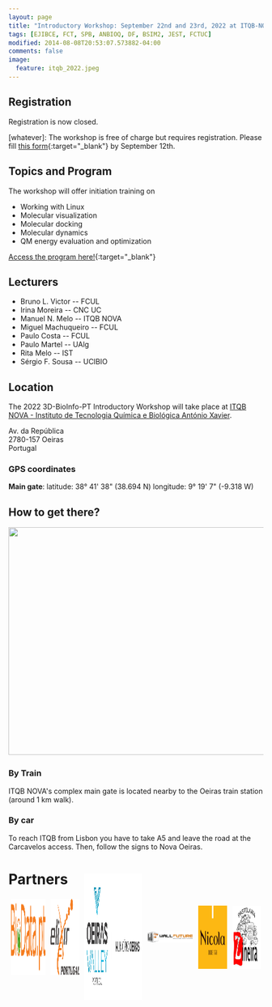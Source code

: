 ```yaml
---
layout: page
title: "Introductory Workshop: September 22nd and 23rd, 2022 at ITQB-NOVA"
tags: [EJIBCE, FCT, SPB, ANBIOQ, DF, BSIM2, JEST, FCTUC]
modified: 2014-08-08T20:53:07.573882-04:00
comments: false
image:
  feature: itqb_2022.jpeg
---
```


## Registration

Registration is now closed.

[whatever]: The workshop is free of charge but requires registration. Please fill [this form](https://docs.google.com/forms/d/e/1FAIpQLSeNnCrdssmhnatfJjnmoiWlbzXVZ8BursmvUvUOEMkTPN_c0A/viewform){:target="_blank"} by September 12th.

## Topics and Program

The workshop will offer initiation training on
- Working with Linux
- Molecular visualization
- Molecular docking
- Molecular dynamics
- QM energy evaluation and optimization

[Access the program here!](/images/Program_workshop_2022.pdf){:target="_blank"}

## Lecturers

- Bruno L. Victor -- FCUL
- Irina Moreira -- CNC UC
- Manuel N. Melo -- ITQB NOVA
- Miguel Machuqueiro -- FCUL
- Paulo Costa -- FCUL
- Paulo Martel -- UAlg
- Rita Melo -- IST
- Sérgio F. Sousa -- UCIBIO

## Location

The 2022 3D-BioInfo-PT Introductory Workshop will take place at [ITQB NOVA - Instituto de Tecnologia Química e Biológica António Xavier](https://www.itqb.unl.pt/).

Av. da República  
2780-157 Oeiras  
Portugal

### GPS coordinates

<b>Main gate</b>:
latitude: 38° 41' 38" (38.694 N) 
longitude: 9° 19' 7" (-9.318 W) 

## How to get there?

<img src="https://www.itqb.unl.pt/contacts/mapa.jpg" width="600" height="450" style="border:0;">

### By Train
ITQB NOVA's complex main gate is located nearby to the Oeiras train station (around 1 km walk). 

### By car
To reach ITQB from Lisbon you have to take A5 and leave the road at the Carcavelos access. Then, follow the signs to Nova Oeiras.

# Partners

<div style="display:flex;align-items:center;justify-content:center;height:160px;">
  <div style="flex:15%;padding:5px;">
    <a href="https://www.biodata.pt/" target="_blank"><img src="/images/BioData.png" alt="BioData.pt" width="200" height="150"></a>
  </div>
  <div style="flex:12.5%;padding:5px;display:block;margin-left:auto;margin-right:auto;">
    <a href="https://elixir-europe.org/about-us/who-we-are/nodes/portugal" target="_blank"><img src="/images/elixir_portugal.png" alt="Elixir Portugal" width="200" height="150"></a>
  </div>
  <div style="flex:25%;padding:5px;display:block;margin-left:auto;margin-right:auto;">
    <a href="https://www.oeiras.pt/" target="_blank"><img src="/images/CM_Oeiras.jpg" alt="Câmara Municipal de Oeiras" width="300" height="250"></a>
  </div>
  <div style="flex:20%;padding:5px;display:block;margin-left:auto;margin-right:auto;">
    <a href="https://www.wallfuture.com/" target="_blank"><img src="/images/wall_future.png" alt="Wall Future" width="200"></a>
  </div>
  <div style="flex:12.5%;padding:5px;display:block;margin-left:auto;margin-right:auto;">
    <a href="https://nicola.pt/" target="_blank"><img src="/images/logo_nicola.jpg" alt="Nicola Cafés" width="125" height="125"></a>
  </div>
   <div style="flex:12.5%;padding:5px;display:block;margin-left:auto;margin-right:auto;">
    <a href="https://pt-pt.facebook.com/people/Pastelaria-Zineira/100063471177012/" target="_blank"><img src="/images/zineira.png" alt="Pastelaria Zineira" width="125" height="125"></a>
  </div>
</div>

